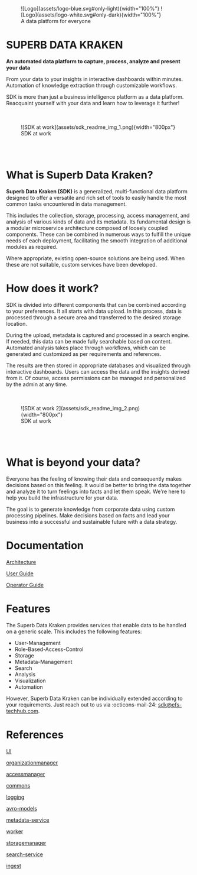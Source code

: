 <figure markdown>
  ![Logo](assets/logo-blue.svg#only-light){width="100%"}
  ![Logo](assets/logo-white.svg#only-dark){width="100%"}
  <figcaption>A data platform for everyone</figcaption>
</figure>

# SUPERB DATA KRAKEN

**An automated data platform to capture, process, analyze and present your data**

From your data to your insights in interactive dashboards within minutes. Automation of knowledge extraction through customizable workflows.

SDK is more than just a business intelligence platform as a data platform. Reacquaint yourself with your data and learn how to leverage it further!
<br/>
<br/>
<br/>
<figure markdown>
  ![SDK at work](assets/sdk_readme_img_1.png){width="800px"}
  <figcaption>SDK at work</figcaption>
</figure>
<br/>
<br/>

# What is Superb Data Kraken?

**Superb Data Kraken (SDK)** is a generalized, multi-functional data platform designed to offer a versatile and rich set of tools to easily handle the most common tasks encountered in data management.

This includes the collection, storage, processing, access management, and analysis of various kinds of data and its metadata. Its fundamental design is a modular microservice architecture composed of loosely coupled components. These can be combined in numerous ways to fulfill the unique needs of each deployment, facilitating the smooth integration of additional modules as required.

Where appropriate, existing open-source solutions are being used. When these are not suitable, custom services have been developed.

# How does it work?

SDK is divided into different components that can be combined according to your preferences. It all starts with data upload. In this process, data is processed through a secure area and transferred to the desired storage location.

During the upload, metadata is captured and processed in a search engine. If needed, this data can be made fully searchable based on content. Automated analysis takes place through workflows, which can be generated and customized as per requirements and references.

The results are then stored in appropriate databases and visualized through interactive dashboards. Users can access the data and the insights derived from it. Of course, access permissions can be managed and personalized by the admin at any time.
<br/>
<br/>
<br/>
<figure markdown>
  ![SDK at work 2](assets/sdk_readme_img_2.png){width="800px"}
  <figcaption>SDK at work</figcaption>
</figure>
<br/>
<br/>

# What is beyond your data?

Everyone has the feeling of knowing their data and consequently makes decisions based on this feeling. It would be better to bring the data together and analyze it to turn feelings into facts and let them speak. We're here to help you build the infrastructure for your data.

The goal is to generate knowledge from corporate data using custom processing pipelines. Make decisions based on facts and lead your business into a successful and sustainable future with a data strategy.

# Documentation

[Architecture](architecture/index.md)

[User Guide](user-guide/walk-through.md)

[Operator Guide](operator-manual/prerequesits.md)

# Features

The Superb Data Kraken provides services that enable data to be handled on a generic scale. This includes the following features:

* User-Management
* Role-Based-Access-Control
* Storage
* Metadata-Management
* Search
* Analysis
* Visualization
* Automation

However, Superb Data Kraken can be individually extended according to your requirements. Just reach out to us via :octicons-mail-24: [sdk@efs-techhub.com](mailto:sdk@efs-techhub.com).

# References

[UI](https://github.com/efs-opensource/superb-data-kraken-frontend)

[organizationmanager](https://github.com/EFS-OpenSource/superb-data-kraken-organizationmanager)

[accessmanager](https://github.com/efs-opensource/superb-data-kraken-accessmanager)

[commons](https://github.com/EFS-OpenSource/superb-data-kraken-common)

[logging](https://github.com/EFS-OpenSource/superb-data-kraken-logging)

[avro-models](https://github.com/EFS-OpenSource/superb-data-kraken-storage-schemas)

[metadata-service](https://github.com/EFS-OpenSource/superb-data-kraken-metadata)

[worker](https://github.com/EFS-OpenSource/superb-data-kraken-worker)

[storagemanager](https://github.com/EFS-OpenSource/superb-data-kraken-storagemanager)

[search-service](https://github.com/EFS-OpenSource/superb-data-kraken-search)

[ingest](https://github.com/EFS-OpenSource/superb-data-kraken-ingest)
